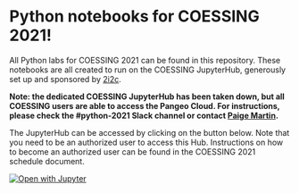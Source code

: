 # Python notebooks for COESSING 2021!

All Python labs for COESSING 2021 can be found in this repository. These notebooks are all created to run on the COESSING JupyterHub, generously set up and sponsored by [2i2c](https://2i2c.org). 

**Note: the dedicated COESSING JupyterHub has been taken down, but all COESSING users are able to access the Pangeo Cloud. For instructions, please check the #python-2021 Slack channel or contact [Paige Martin](mailto:pmartin@ldeo.columbia.edu).**

The JupyterHub can be accessed by clicking on the button below. Note that you need to be an authorized user to access this Hub. Instructions on how to become an authorized user can be found in the COESSING 2021 schedule document.

[![Open with Jupyter](https://img.shields.io/badge/Open%20with-Jupyter-orange?style=for-the-badge&logo=Jupyter)](https://coessing.pangeo.2i2c.cloud/hub/user-redirect/git-pull?repo=https%3A%2F%2Fgithub.com%2Fpaigem%2Fcoessing-2021-hub&urlpath=lab%2Ftree%2Fcoessing-2021-hub%2F&branch=master)
